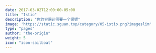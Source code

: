 ```yaml
---
date: 2017-03-02T12:00:00-05:00
title: "Istio"
description: "你的容器还需要一个保镖"
image: 'https://static.sguan.top/category/05-istio.png?imageslim'
type: "pages"
author: "the-origin"
weight: 5
icon: "icon-sailboat"
---
```

